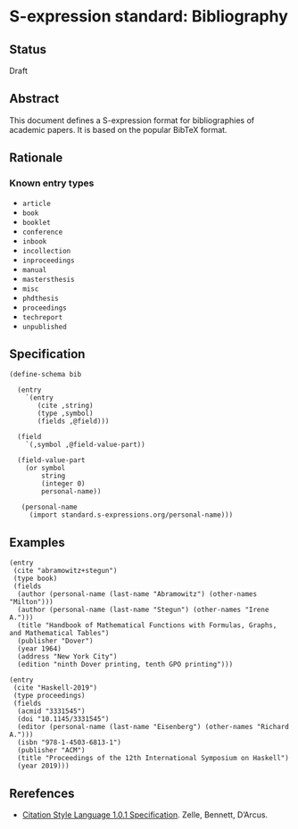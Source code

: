 # S-expression standard: Bibliography

## Status

Draft

## Abstract

This document defines a S-expression format for bibliographies of
academic papers. It is based on the popular BibTeX format.

## Rationale

### Known entry types

* `article`
* `book`
* `booklet`
* `conference`
* `inbook`
* `incollection`
* `inproceedings`
* `manual`
* `mastersthesis`
* `misc`
* `phdthesis`
* `proceedings`
* `techreport`
* `unpublished`

## Specification

```Lisp
(define-schema bib

  (entry
    `(entry
       (cite ,string)
       (type ,symbol)
       (fields ,@field)))

  (field
    `(,symbol ,@field-value-part))

  (field-value-part
    (or symbol
        string
        (integer 0)
        personal-name))

   (personal-name
     (import standard.s-expressions.org/personal-name)))
```

## Examples

```Lisp
(entry
 (cite "abramowitz+stegun")
 (type book)
 (fields
  (author (personal-name (last-name "Abramowitz") (other-names "Milton")))
  (author (personal-name (last-name "Stegun") (other-names "Irene A.")))
  (title "Handbook of Mathematical Functions with Formulas, Graphs, and Mathematical Tables")
  (publisher "Dover")
  (year 1964)
  (address "New York City")
  (edition "ninth Dover printing, tenth GPO printing")))
```

```Lisp
(entry
 (cite "Haskell-2019")
 (type proceedings)
 (fields
  (acmid "3331545")
  (doi "10.1145/3331545")
  (editor (personal-name (last-name "Eisenberg") (other-names "Richard A.")))
  (isbn "978-1-4503-6813-1")
  (publisher "ACM")
  (title "Proceedings of the 12th International Symposium on Haskell")
  (year 2019)))
```

## Rerefences

* [Citation Style Language 1.0.1 Specification](https://docs.citationstyles.org/en/1.0.1/specification.html). Zelle, Bennett, D’Arcus.

